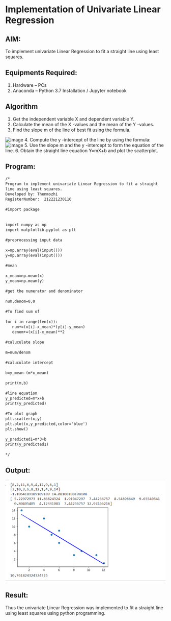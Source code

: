 # Implementation of Univariate Linear Regression
## AIM:
To implement univariate Linear Regression to fit a straight line using least squares.

## Equipments Required:
1. Hardware – PCs
2. Anaconda – Python 3.7 Installation / Jupyter notebook

## Algorithm
1. Get the independent variable X and dependent variable Y.
2. Calculate the mean of the X -values and the mean of the Y -values.
3. Find the slope m of the line of best fit using the formula. 
<img width="231" alt="image" src="https://user-images.githubusercontent.com/93026020/192078527-b3b5ee3e-992f-46c4-865b-3b7ce4ac54ad.png">
4. Compute the y -intercept of the line by using the formula:
<img width="148" alt="image" src="https://user-images.githubusercontent.com/93026020/192078545-79d70b90-7e9d-4b85-9f8b-9d7548a4c5a4.png">
5. Use the slope m and the y -intercept to form the equation of the line.
6. Obtain the straight line equation Y=mX+b and plot the scatterplot.

## Program:
```
/*
Program to implement univariate Linear Regression to fit a straight line using least squares.
Developed by: Thenmozhi
RegisterNumber:  212221230116

#import package


import numpy as np
import matplotlib.pyplot as plt

#preprocessing input data

x=np.array(eval(input()))
y=np.array(eval(input()))

#mean

x_mean=np.mean(x)
y_mean=np.mean(y)

#get the numerator and denominator

num,denom=0,0

#To find sum of

for i in range(len(x)):
   num+=(x[i]-x_mean)*(y[i]-y_mean)
   denom+=(x[i]-x_mean)**2

#caluculate slope

m=num/denom

#caluculate intercept

b=y_mean-(m*x_mean)

print(m,b)

#line equation
y_predicted=m*x+b
print(y_predicted)

#To plot graph
plt.scatter(x,y)
plt.plot(x,y_predicted,color='blue')
plt.show()

y_predicted1=m*3+b
print(y_predicted1)

*/
```

## Output:
![output](ML1.png)



## Result:
Thus the univariate Linear Regression was implemented to fit a straight line using least squares using python programming.
